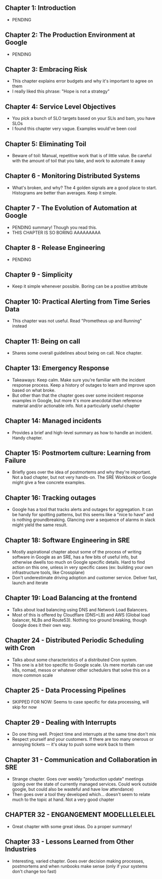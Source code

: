 ## Chapter 1: Introduction
- PENDING

## Chapter 2: The Production Environment at Google
- PENDING

## Chapter 3: Embracing Risk
- This chapter explains error budgets and why it's important to agree on them
- I really liked this phrase: "Hope is not a strategy"

## Chapter 4: Service Level Objectives
- You pick a bunch of SLO targets based on your SLIs and bam, you have SLOs
- I found this chapter very vague. Examples would've been cool

## Chapter 5: Eliminating Toil
- Beware of toil: Manual, repetitive work that is of little value. Be careful with the amount of toil that you take, and work to automate it away 

## Chapter 6 - Monitoring Distributed Systems
- What's broken, and why? The 4 golden signals are a good place to start. Histograms are better than averages. Keep it simple.

## Chapter 7 - The Evolution of Automation at Google
- PENDING summary! Though you read this.
- THIS CHAPTER IS SO BORING AAAAAAAAA

## Chapter 8 - Release Engineering
- PENDING

## Chapter 9 - Simplicity
- Keep it simple whenever possible. Boring can be a positive attribute

## Chapter 10: Practical Alerting from Time Series Data
- This chapter was not useful. Read "Prometheus up and Running" instead

## Chapter 11: Being on call
- Shares some overall guidelines about being on call. Nice chapter.

## Chapter 13: Emergency Response
- Takeaways: Keep calm. Make sure you're familiar with the incident response process. Keep a history of outages to learn and improve upon based on what broke.
- But other than that the chapter goes over some incident response examples in Google, but more it's more anecdotal than reference material and/or actionable info. Not a particularly useful chapter

## Chapter 14: Managed incidents
- Provides a brief and high-level summary as how to handle an incident. Handy chapter.

## Chapter 15: Postmortem culture: Learning from Failure
- Briefly goes over the idea of postmortems and why they're important. Not a bad chapter, but not very hands-on. The SRE Workbook or Google might give a few concrete examples.

## Chapter 16: Tracking outages
- Google has a tool that tracks alerts and outages for aggregation. It can be handy for spotting patterns, but this seems like a "nice to have" and is nothing groundbreaking. Glancing over a sequence of alarms in slack might yield the same result.

## Chapter 18: Software Engineering in SRE
- Mostly aspirational chapter about some of the process of writing software in Google as an SRE, has a few bits of useful info, but otherwise dwells too much on Google specific details. Hard to find action on this one, unless in very specific cases (ex: building your own infrastructure tools, like Crossplane)
- Don't underestimate driving adoption and customer service. Deliver fast, launch and iterate

## Chapter 19: Load Balancing at the frontend
- Talks about load balancing using DNS and Network Load Balancers.
- Most of this is offered by Cloudflare (DNS+LB) and AWS (Global load balancer, NLBs and Route53). Nothing too ground breaking, though Google does it their own way.

## Chapter 24 - Distributed Periodic Scheduling with Cron
- Talks about some characteristics of a distributed Cron system.
- This one is a bit too specific to Google scale. Us mere mortals can use k8s, nomad, mesos or whatever other schedulers that solve this on a more common scale

## Chapter 25 - Data Processing Pipelines
- SKIPPED FOR NOW: Seems to case specific for data processing, will skip for now

## Chapter 29 - Dealing with Interrupts
- Do one thing well. Project time and interrupts at the same time don't mix
- Respect yourself and your customers. If there are too many onerous or annoying tickets -- it's okay to push some work back to them

## Chapter 31 - Communication and Collaboration in SRE
- Strange chapter. Goes over weekly "production update" meetings (going over the state of currently managed services. Could work outside google, but could also be wasteful and have low attendance)
- Then goes over a tool they developed which... doesn't seem to relate much to the topic at hand. Not a very good chapter

## CHAPTER 32 - ENGANGEMENT MODELLLELELEL
- Great chapter with some great ideas. Do a proper summary!

## Chapter 33 - Lessons Learned from Other Industries
- Interesting, varied chapter. Goes over decision making processes, postmortems and when runbooks make sense (only if your systems don't change too fast)